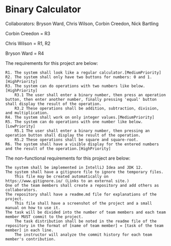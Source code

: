 # Binary Calculator

Collaborators: Bryson Ward, Chris Wilson, Corbin Creedon, Nick Bartling


Corbin Creedon = R3

Chris Wilson = R1, R2

Bryson Ward = R4

The requirements for this project are below:

    R1. The system shall look like a regular calculator.[MediumPriority]
    R2. The system shall only have two buttons for numbers: 0 and 1.[HighPriority]
    R3. The system can do operations with two numbers like below.[HighPriority]
        R3.1 The user shall enter a binary number, then press an operation button, then enter another number, finally pressing 'equal' button shall display the result of the operation.
        R3.2 These operations shall be addition, subtraction, division, and multiplication.
    R4. The system shall work on only integer values.[MediumPriority]
    R5. The system can do operations with one number like below.[LowPriority]
        R5.1 The user shall enter a binary number, then pressing an operation button shall display the result of the operation.
        R5.2 These operations shall be square and square-root.
    R6. The system shall have a visible display for the entered numbers and the result of the operation.[HighPriority]

The non-functional requirements for this project are below:

    The system shall be implemented in IntelliJ Idea and JDK 12.
    The system shall have a gitignore file to ignore the temporary files.
        This file may be created automatically on https://www.gitignore.io/ (Links to an external site.)
    One of the team members shall create a repository and add others as collaborators.
    The repository shall have a readme.md file for explanations of the project.
        This file shall have a screenshot of the project and a small manual on how to use it.
    The task will be divided into the number of team members and each team member MUST commit to the project.
        The task distribution shall be noted in the readme file of the repository in the format of [name of team member] = [task of the team member] in each line.
        The instructor will analyze the commit history for each team member's contribution.
